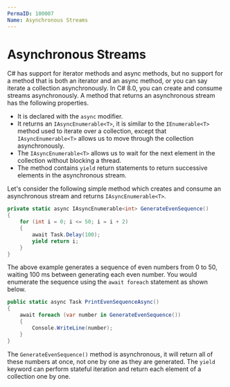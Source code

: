 ```yaml
---
PermaID: 100007
Name: Asynchronous Streams
---
```


# Asynchronous Streams

C# has support for iterator methods and async methods, but no support for a method that is both an iterator and an async method, or you can say iterate a collection asynchronously. In C# 8.0, you can create and consume streams asynchronously. A method that returns an asynchronous stream has the following properties.

 - It is declared with the `async` modifier.
 - It returns an `IAsyncEnumerable<T>`, it is similar to the `IEnumerable<T>` method used to iterate over a collection, except that `IAsyncEnumerable<T>` allows us to move through the collection asynchronously.
 - The `IAsyncEnumerable<T>` allows us to wait for the next element in the collection without blocking a thread.
 - The method contains `yield` return statements to return successive elements in the asynchronous stream.

Let's consider the following simple method which creates and consume an asynchronous stream and returns `IAsyncEnumerable<T>`.

```csharp
private static async IAsyncEnumerable<int> GenerateEvenSequence()
{
    for (int i = 0; i <= 50; i = i + 2)
    {
        await Task.Delay(100);
        yield return i;
    }
}
```

The above example generates a sequence of even numbers from 0 to 50, waiting 100 ms between generating each even number. You would enumerate the sequence using the `await foreach` statement as shown below.

```csharp
public static async Task PrintEvenSequenceAsync()
{
    await foreach (var number in GenerateEvenSequence())
    {
        Console.WriteLine(number);
    }
}
```

The `GenerateEvenSequence()` method is asynchronous, it will return all of these numbers at once, not one by one as they are generated. The `yield` keyword can perform stateful iteration and return each element of a collection one by one. 

